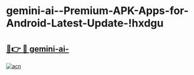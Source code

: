 # gemini-ai--Premium-APK-Apps-for-Android-Latest-Update-!hxdgu

# <h2><a href="https://51xjsj.esa.edu.pl?title=gemini-ai-&ref=hxdgu">🔗👉 🔴 gemini-ai-</a></h2>

[![acn](https://github.com/user-attachments/assets/0f9c940e-d8b0-45ae-aac7-cd30a18b3e1c)](https://51xjsj.esa.edu.pl?title=gemini-ai-&ref=hxdgu)

